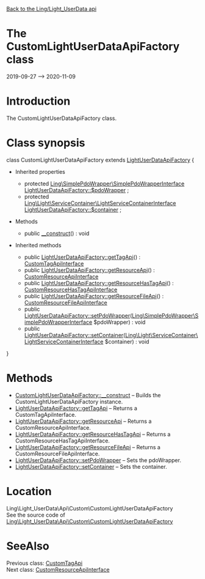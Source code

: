 [Back to the Ling/Light_UserData api](https://github.com/lingtalfi/Light_UserData/blob/master/doc/api/Ling/Light_UserData.md)



The CustomLightUserDataApiFactory class
================
2019-09-27 --> 2020-11-09






Introduction
============

The CustomLightUserDataApiFactory class.



Class synopsis
==============


class <span class="pl-k">CustomLightUserDataApiFactory</span> extends [LightUserDataApiFactory](https://github.com/lingtalfi/Light_UserData/blob/master/doc/api/Ling/Light_UserData/Api/Generated/LightUserDataApiFactory.md)  {

- Inherited properties
    - protected [Ling\SimplePdoWrapper\SimplePdoWrapperInterface](https://github.com/lingtalfi/SimplePdoWrapper/blob/master/doc/api/Ling/SimplePdoWrapper/SimplePdoWrapperInterface.md) [LightUserDataApiFactory::$pdoWrapper](#property-pdoWrapper) ;
    - protected [Ling\Light\ServiceContainer\LightServiceContainerInterface](https://github.com/lingtalfi/Light/blob/master/doc/api/Ling/Light/ServiceContainer/LightServiceContainerInterface.md) [LightUserDataApiFactory::$container](#property-container) ;

- Methods
    - public [__construct](https://github.com/lingtalfi/Light_UserData/blob/master/doc/api/Ling/Light_UserData/Api/Custom/CustomLightUserDataApiFactory/__construct.md)() : void

- Inherited methods
    - public [LightUserDataApiFactory::getTagApi](https://github.com/lingtalfi/Light_UserData/blob/master/doc/api/Ling/Light_UserData/Api/Generated/LightUserDataApiFactory/getTagApi.md)() : [CustomTagApiInterface](https://github.com/lingtalfi/Light_UserData/blob/master/doc/api/Ling/Light_UserData/Api/Custom/Interfaces/CustomTagApiInterface.md)
    - public [LightUserDataApiFactory::getResourceApi](https://github.com/lingtalfi/Light_UserData/blob/master/doc/api/Ling/Light_UserData/Api/Generated/LightUserDataApiFactory/getResourceApi.md)() : [CustomResourceApiInterface](https://github.com/lingtalfi/Light_UserData/blob/master/doc/api/Ling/Light_UserData/Api/Custom/Interfaces/CustomResourceApiInterface.md)
    - public [LightUserDataApiFactory::getResourceHasTagApi](https://github.com/lingtalfi/Light_UserData/blob/master/doc/api/Ling/Light_UserData/Api/Generated/LightUserDataApiFactory/getResourceHasTagApi.md)() : [CustomResourceHasTagApiInterface](https://github.com/lingtalfi/Light_UserData/blob/master/doc/api/Ling/Light_UserData/Api/Custom/Interfaces/CustomResourceHasTagApiInterface.md)
    - public [LightUserDataApiFactory::getResourceFileApi](https://github.com/lingtalfi/Light_UserData/blob/master/doc/api/Ling/Light_UserData/Api/Generated/LightUserDataApiFactory/getResourceFileApi.md)() : [CustomResourceFileApiInterface](https://github.com/lingtalfi/Light_UserData/blob/master/doc/api/Ling/Light_UserData/Api/Custom/Interfaces/CustomResourceFileApiInterface.md)
    - public [LightUserDataApiFactory::setPdoWrapper](https://github.com/lingtalfi/Light_UserData/blob/master/doc/api/Ling/Light_UserData/Api/Generated/LightUserDataApiFactory/setPdoWrapper.md)([Ling\SimplePdoWrapper\SimplePdoWrapperInterface](https://github.com/lingtalfi/SimplePdoWrapper/blob/master/doc/api/Ling/SimplePdoWrapper/SimplePdoWrapperInterface.md) $pdoWrapper) : void
    - public [LightUserDataApiFactory::setContainer](https://github.com/lingtalfi/Light_UserData/blob/master/doc/api/Ling/Light_UserData/Api/Generated/LightUserDataApiFactory/setContainer.md)([Ling\Light\ServiceContainer\LightServiceContainerInterface](https://github.com/lingtalfi/Light/blob/master/doc/api/Ling/Light/ServiceContainer/LightServiceContainerInterface.md) $container) : void

}






Methods
==============

- [CustomLightUserDataApiFactory::__construct](https://github.com/lingtalfi/Light_UserData/blob/master/doc/api/Ling/Light_UserData/Api/Custom/CustomLightUserDataApiFactory/__construct.md) &ndash; Builds the CustomLightUserDataApiFactory instance.
- [LightUserDataApiFactory::getTagApi](https://github.com/lingtalfi/Light_UserData/blob/master/doc/api/Ling/Light_UserData/Api/Generated/LightUserDataApiFactory/getTagApi.md) &ndash; Returns a CustomTagApiInterface.
- [LightUserDataApiFactory::getResourceApi](https://github.com/lingtalfi/Light_UserData/blob/master/doc/api/Ling/Light_UserData/Api/Generated/LightUserDataApiFactory/getResourceApi.md) &ndash; Returns a CustomResourceApiInterface.
- [LightUserDataApiFactory::getResourceHasTagApi](https://github.com/lingtalfi/Light_UserData/blob/master/doc/api/Ling/Light_UserData/Api/Generated/LightUserDataApiFactory/getResourceHasTagApi.md) &ndash; Returns a CustomResourceHasTagApiInterface.
- [LightUserDataApiFactory::getResourceFileApi](https://github.com/lingtalfi/Light_UserData/blob/master/doc/api/Ling/Light_UserData/Api/Generated/LightUserDataApiFactory/getResourceFileApi.md) &ndash; Returns a CustomResourceFileApiInterface.
- [LightUserDataApiFactory::setPdoWrapper](https://github.com/lingtalfi/Light_UserData/blob/master/doc/api/Ling/Light_UserData/Api/Generated/LightUserDataApiFactory/setPdoWrapper.md) &ndash; Sets the pdoWrapper.
- [LightUserDataApiFactory::setContainer](https://github.com/lingtalfi/Light_UserData/blob/master/doc/api/Ling/Light_UserData/Api/Generated/LightUserDataApiFactory/setContainer.md) &ndash; Sets the container.





Location
=============
Ling\Light_UserData\Api\Custom\CustomLightUserDataApiFactory<br>
See the source code of [Ling\Light_UserData\Api\Custom\CustomLightUserDataApiFactory](https://github.com/lingtalfi/Light_UserData/blob/master/Api/Custom/CustomLightUserDataApiFactory.php)



SeeAlso
==============
Previous class: [CustomTagApi](https://github.com/lingtalfi/Light_UserData/blob/master/doc/api/Ling/Light_UserData/Api/Custom/Classes/CustomTagApi.md)<br>Next class: [CustomResourceApiInterface](https://github.com/lingtalfi/Light_UserData/blob/master/doc/api/Ling/Light_UserData/Api/Custom/Interfaces/CustomResourceApiInterface.md)<br>
